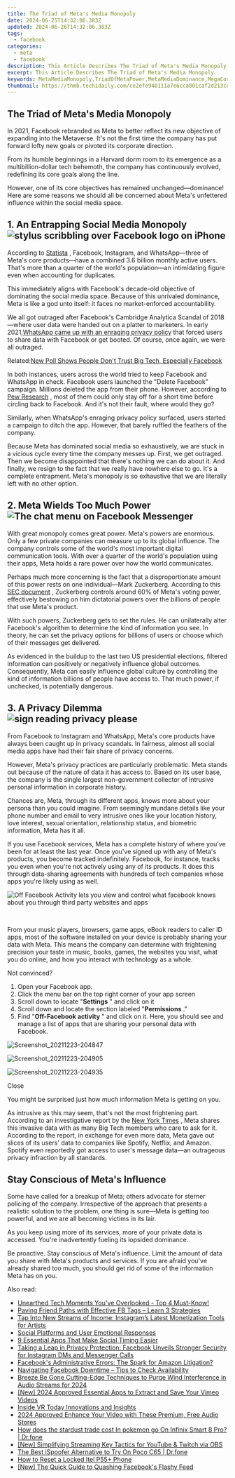 ```yaml
---
title: The Triad of Meta's Media Monopoly
date: 2024-06-25T14:32:06.383Z
updated: 2024-06-26T14:32:06.383Z
tags:
  - facebook
categories:
  - meta
  - facebook
description: This Article Describes The Triad of Meta's Media Monopoly
excerpt: This Article Describes The Triad of Meta's Media Monopoly
keywords: MetaMediaMonopoly,TriadOfMetaPower,MetaMediaDominance,MegaCorpMediaControl,SocialMediaTrio,MediaEmpireTriad,CorporateMediaTriumvirate
thumbnail: https://thmb.techidaily.com/ce2efe940111a7e6cca801caf2d213cdd3c650dded56c51fea507b1e98fc61ee.jpg
---
```


## The Triad of Meta's Media Monopoly

 In 2021, Facebook rebranded as Meta to better reflect its new objective of expanding into the Metaverse. It's not the first time the company has put forward lofty new goals or pivoted its corporate direction.

 From its humble beginnings in a Harvard dorm room to its emergence as a multibillion-dollar tech behemoth, the company has continuously evolved, redefining its core goals along the line.

 However, one of its core objectives has remained unchanged—dominance! Here are some reasons we should all be concerned about Meta's unfettered influence within the social media space.

## 1\. An Entrapping Social Media Monopoly ![stylus scribbling over Facebook logo on iPhone](https://static1.makeuseofimages.com/wordpress/wp-content/uploads/2021/11/pexels-thought-catalog-2228555.jpg)

 According to [Statista](https://www.statista.com/chart/2183/facebooks-mobile-users/) , Facebook, Instagram, and WhatsApp—three of Meta's core products—have a combined 3.6 billion monthly active users. That's more than a quarter of the world's population—an intimidating figure even when accounting for duplicates.

 This immediately aligns with Facebook's decade-old objective of dominating the social media space. Because of this unrivaled dominance, Meta is like a god unto itself: it faces no market-enforced accountability.

 We all got outraged after Facebook's Cambridge Analytica Scandal of 2018—where user data were handed out on a platter to marketers. In early 2021,[WhatsApp came up with an enraging privacy policy](https://www.makeuseof.com/whatsapp-forces-share-data-with-facebook/) that forced users to share data with Facebook or get booted. Of course, once again, we were all outraged.

 Related:[New Poll Shows People Don't Trust Big Tech, Especially Facebook](https://www.makeuseof.com/facebook-big-tech-not-trusted-shows-poll/)

 In both instances, users across the world tried to keep Facebook and WhatsApp in check. Facebook users launched the "Delete Facebook" campaign. Millions deleted the app from their phone. However, according to [Pew Research](https://www.pewresearch.org/fact-tank/2018/09/05/americans-are-changing-their-relationship-with-facebook/) , most of them could only stay off for a short time before circling back to Facebook. And it's not their fault, where would they go?

 Similarly, when WhatsApp's enraging privacy policy surfaced, users started a campaign to ditch the app. However, that barely ruffled the feathers of the company.

 Because Meta has dominated social media so exhaustively, we are stuck in a vicious cycle every time the company messes up. First, we get outraged. Then we become disappointed that there's nothing we can do about it. And finally, we resign to the fact that we really have nowhere else to go. It's a complete entrapment. Meta's monopoly is so exhaustive that we are literally left with no other option.

## 2\. Meta Wields Too Much Power ![The chat menu on Facebook Messenger](https://static1.makeuseofimages.com/wordpress/wp-content/uploads/2021/11/facebook-messenger-chats.jpg)

 With great monopoly comes great power. Meta's powers are enormous. Only a few private companies can measure up to its global influence. The company controls some of the world's most important digital communication tools. With over a quarter of the world's population using their apps, Meta holds a rare power over how the world communicates.

 Perhaps much more concerning is the fact that a disproportionate amount of this power rests on one individual—Mark Zuckerberg. According to this [SEC document](https://www.sec.gov/Archives/edgar/data/1326801/000132680118000022/facebook2018definitiveprox.htm) , Zuckerberg controls around 60% of Meta's voting power, effectively bestowing on him dictatorial powers over the billions of people that use Meta's product.

 With such powers, Zuckerberg gets to set the rules. He can unilaterally alter Facebook's algorithm to determine the kind of information you see. In theory, he can set the privacy options for billions of users or choose which of their messages get delivered.

 As evidenced in the buildup to the last two US presidential elections, filtered information can positively or negatively influence global outcomes. Consequently, Meta can easily influence global culture by controlling the kind of information billions of people have access to. That much power, if unchecked, is potentially dangerous.

## 3\. A Privacy Dilemma ![sign reading privacy please](https://static1.makeuseofimages.com/wordpress/wp-content/uploads/2021/08/Privacy-notice.jpg)

 From Facebook to Instagram and WhatsApp, Meta's core products have always been caught up in privacy scandals. In fairness, almost all social media apps have had their fair share of privacy concerns.

 However, Meta's privacy practices are particularly problematic. Meta stands out because of the nature of data it has access to. Based on its user base, the company is the single largest non-government collector of intrusive personal information in corporate history.

 Chances are, Meta, through its different apps, knows more about your persona than you could imagine. From seemingly mundane details like your phone number and email to very intrusive ones like your location history, love interest, sexual orientation, relationship status, and biometric information, Meta has it all.

 If you use Facebook services, Meta has a complete history of where you've been for at least the last year. Once you've signed up with any of Meta's products, you become tracked indefinitely. Facebook, for instance, tracks you even when you're not actively using any of its products. It does this through data-sharing agreements with hundreds of tech companies whose apps you're likely using as well.

![Off Facebook Activity lets you view and control what facebook knows about you through third party websites and apps](https://static1.makeuseofimages.com/wordpress/wp-content/uploads/2020/05/facebook-privacy-off-facebook-activity.png)

​​​​​​

 From your music players, browsers, game apps, eBook readers to caller ID apps, most of the software installed on your device is probably sharing your data with Meta. This means the company can determine with frightening precision your taste in music, books, games, the websites you visit, what you do online, and how you interact with technology as a whole.

Not convinced?

1. Open your Facebook app.
2. Click the menu bar on the top right corner of your app screen
3. Scroll down to locate "**Settings** " and click on it
4. Scroll down and locate the section labeled "**Permissions** ."
5. Find "**Off-Facebook activity** " and click on it. Here, you should see and manage a list of apps that are sharing your personal data with Facebook.

![Screenshot_20211223-204847](https://static1.makeuseofimages.com/wordpress/wp-content/uploads/2021/12/Screenshot_20211223-204847.png)

![Screenshot_20211223-204905](https://static1.makeuseofimages.com/wordpress/wp-content/uploads/2021/12/Screenshot_20211223-204905.png)

![Screenshot_20211223-204935](https://static1.makeuseofimages.com/wordpress/wp-content/uploads/2021/12/Screenshot_20211223-204935.png)

Close

 You might be surprised just how much information Meta is getting on you.

 As intrusive as this may seem, that's not the most frightening part. According to an investigative report by the [New York Times](https://www.nytimes.com/2018/12/18/technology/facebook-privacy.html) , Meta shares this invasive data with as many Big Tech members who care to ask for it. According to the report, in exchange for even more data, Meta gave out slices of its users' data to companies like Spotify, Netflix, and Amazon. Spotify even reportedly got access to user's message data—an outrageous privacy infraction by all standards.

## Stay Conscious of Meta's Influence

 Some have called for a breakup of Meta; others advocate for sterner policing of the company. Irrespective of the approach that presents a realistic solution to the problem, one thing is sure—Meta is getting too powerful, and we are all becoming victims in its lair.

 As you keep using more of its services, more of your private data is accessed. You're inadvertently fueling its lopsided dominance.

 Be proactive. Stay conscious of Meta's influence. Limit the amount of data you share with Meta's products and services. If you are afraid you've already shared too much, you should get rid of some of the information Meta has on you.


<ins class="adsbygoogle"
     style="display:block"
     data-ad-format="autorelaxed"
     data-ad-client="ca-pub-7571918770474297"
     data-ad-slot="1223367746"></ins>



<ins class="adsbygoogle"
     style="display:block"
     data-ad-client="ca-pub-7571918770474297"
     data-ad-slot="8358498916"
     data-ad-format="auto"
     data-full-width-responsive="true"></ins>

<span class="atpl-alsoreadstyle">Also read:</span>
<div><ul>
<li><a href="https://facebook.techidaily.com/unearthed-tech-moments-youve-overlooked-top-4-must-know/"><u>Unearthed Tech Moments You've Overlooked - Top 4 Must-Know!</u></a></li>
<li><a href="https://facebook.techidaily.com/paving-friend-paths-with-effective-fb-tags-learn-3-strategies/"><u>Paving Friend Paths with Effective FB Tags – Learn 3 Strategies</u></a></li>
<li><a href="https://facebook.techidaily.com/tap-into-new-streams-of-income-instagrams-latest-monetization-tools-for-artists/"><u>Tap Into New Streams of Income: Instagram’s Latest Monetization Tools for Artists</u></a></li>
<li><a href="https://facebook.techidaily.com/social-platforms-and-user-emotional-responses/"><u>Social Platforms and User Emotional Responses</u></a></li>
<li><a href="https://facebook.techidaily.com/9-essential-apps-that-make-social-timing-easier/"><u>9 Essential Apps That Make Social Timing Easier</u></a></li>
<li><a href="https://facebook.techidaily.com/1719147418245-taking-a-leap-in-privacy-protection-facebook-unveils-stronger-security-for-instagram-dms-and-messenger-calls/"><u>Taking a Leap in Privacy Protection: Facebook Unveils Stronger Security for Instagram DMs and Messenger Calls</u></a></li>
<li><a href="https://facebook.techidaily.com/facebooks-administrative-errors-the-spark-for-amazon-litigation/"><u>Facebook's Administrative Errors: The Spark for Amazon Litigation?</u></a></li>
<li><a href="https://facebook.techidaily.com/navigating-facebook-downtime-tips-to-check-availability/"><u>Navigating Facebook Downtime – Tips to Check Availability</u></a></li>
<li><a href="https://voice-adjusting.techidaily.com/breeze-be-gone-cutting-edge-techniques-to-purge-wind-interference-in-audio-streams-for-2024/"><u>Breeze Be Gone Cutting-Edge Techniques to Purge Wind Interference in Audio Streams for 2024</u></a></li>
<li><a href="https://vimeo-videos.techidaily.com/new-2024-approved-essential-apps-to-extract-and-save-your-vimeo-videos/"><u>[New] 2024 Approved  Essential Apps to Extract and Save Your Vimeo Videos</u></a></li>
<li><a href="https://extra-resources.techidaily.com/inside-vr-today-innovations-and-insights/"><u>Inside VR Today  Innovations and Insights</u></a></li>
<li><a href="https://youtube-video-recordings.techidaily.com/2024-approved-enhance-your-video-with-these-premium-free-audio-stores/"><u>2024 Approved  Enhance Your Video with These Premium, Free Audio Stores</u></a></li>
<li><a href="https://android-pokemon-go.techidaily.com/how-does-the-stardust-trade-cost-in-pokemon-go-on-infinix-smart-8-pro-drfone-by-drfone-virtual-android/"><u>How does the stardust trade cost In pokemon go On Infinix Smart 8 Pro? | Dr.fone</u></a></li>
<li><a href="https://remote-screen-capture.techidaily.com/new-simplifying-streaming-key-tactics-for-youtube-and-twitch-via-obs/"><u>[New] Simplifying Streaming  Key Tactics for YouTube & Twitch via OBS</u></a></li>
<li><a href="https://pokemon-go-android.techidaily.com/the-best-ispoofer-alternative-to-try-on-poco-c65-drfone-by-drfone-virtual-android/"><u>The Best iSpoofer Alternative to Try On Poco C65 | Dr.fone</u></a></li>
<li><a href="https://unlock-android.techidaily.com/how-to-reset-a-locked-itel-p55plus-phone-by-drfone-android/"><u>How to Reset a Locked Itel P55+ Phone</u></a></li>
<li><a href="https://facebook-video-files.techidaily.com/new-the-quick-guide-to-quashing-facebooks-flashy-feed/"><u>[New] The Quick Guide to Quashing Facebook's Flashy Feed</u></a></li>
</ul></div>

